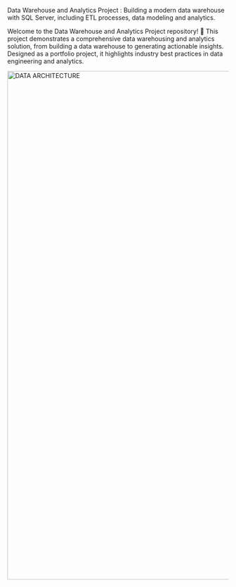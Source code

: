 Data Warehouse and Analytics Project : Building a modern data warehouse with SQL Server, including ETL processes, data modeling and analytics.

Welcome to the Data Warehouse and Analytics Project repository! 🚀
This project demonstrates a comprehensive data warehousing and analytics solution, from building a data warehouse to generating actionable insights. Designed as a portfolio project, it highlights industry best practices in data engineering and analytics.

<img width="1060" height="1156" alt="DATA ARCHITECTURE" src="https://github.com/user-attachments/assets/7cd8e87c-bd64-4838-b029-bddeba6b0cc5" />

